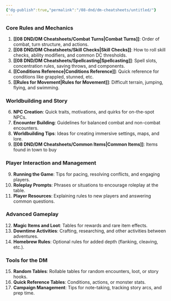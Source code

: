 ```yaml
---
{"dg-publish":true,"permalink":"/08-dnd/dm-cheatsheets/untitled/"}
---
```


### Core Rules and Mechanics

1. **[[08 DND/DM Cheatsheets/Combat Turns\|Combat Turns]]**: Order of combat, turn structure, and actions.
2. **[[08 DND/DM Cheatsheets/Skill Checks\|Skill Checks]]**: How to roll skill checks, ability modifiers, and common DC thresholds.
3. **[[08 DND/DM Cheatsheets/Spellcasting\|Spellcasting]]**: Spell slots, concentration rules, saving throws, and components.
4. **[[Conditions Reference\|Conditions Reference]]**: Quick reference for conditions like grappled, stunned, etc.
5. **[[Rules for Movement\|Rules for Movement]]**: Difficult terrain, jumping, flying, and swimming.

### Worldbuilding and Story

6. **NPC Creation**: Quick traits, motivations, and quirks for on-the-spot NPCs.
7. **Encounter Building**: Guidelines for balanced combat and non-combat encounters.
8. **Worldbuilding Tips**: Ideas for creating immersive settings, maps, and lore.
9. **[[08 DND/DM Cheatsheets/Common Items\|Common Items]]**: Items found in town to buy

### Player Interaction and Management

9. **Running the Game**: Tips for pacing, resolving conflicts, and engaging players.
10. **Roleplay Prompts**: Phrases or situations to encourage roleplay at the table.
11. **Player Resources**: Explaining rules to new players and answering common questions.

### Advanced Gameplay

12. **Magic Items and Loot**: Tables for rewards and rare item effects.
13. **Downtime Activities**: Crafting, researching, and other activities between adventures.
14. **Homebrew Rules**: Optional rules for added depth (flanking, cleaving, etc.).

### Tools for the DM

15. **Random Tables**: Rollable tables for random encounters, loot, or story hooks.
16. **Quick Reference Tables**: Conditions, actions, or monster stats.
17. **Campaign Management**: Tips for note-taking, tracking story arcs, and prep time.